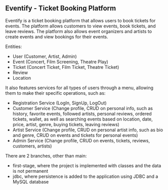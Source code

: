 ## Eventify - Ticket Booking Platform

Eventify is a ticket booking platform that allows users to book tickets for events. The platform allows customers to view events, book tickets, and leave reviews. The platform also allows event organizers and artists to create events and view bookings for their events.

Entities:
- User (Customer, Artist, Admin)
- Event (Concert, Film Screening, Theatre Play)
- Ticket (Concert Ticket, Film Ticket, Theatre Ticket)
- Review
- Location

It also features services for all types of users through a menu, allowing them to make their specific operations, such as:
- Registration Service (LogIn, SignUp, LogOut)
- Customer Service (Change profile, CRUD on personal info, such as history, favorite events, followed artists, personal reviews, ordered tickets, wallet, as well as searching events based on location, date, price, artist, genre, buying tickets, leaving reviews)   
- Artist Service (Change profile, CRUD on personal artist info, such as bio and genre, CRUD on events and tickets for personal events)
- Admin Service (Change profile, CRUD on events, tickets, reviews, customers, artists)

There are 2 branches, other than main:
- first-stage, where the project is implemented with classes and the data is not permanent
- jdbc, where persistence is added to the application using JDBC and a MySQL database